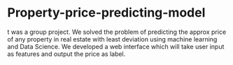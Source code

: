 # Property-price-predicting-model
t was a group project. We solved the problem of predicting the
approx price of any property in real estate with least deviation
using machine learning and Data Science. We developed a web
interface which will take user input as features and output the price
as label.
